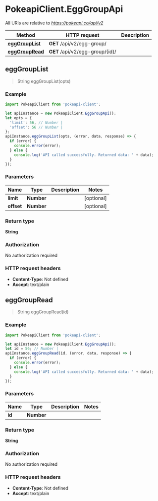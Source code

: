 # PokeapiClient.EggGroupApi

All URIs are relative to *https://pokeapi.co/api/v2*

Method | HTTP request | Description
------------- | ------------- | -------------
[**eggGroupList**](EggGroupApi.md#eggGroupList) | **GET** /api/v2/egg-group/ | 
[**eggGroupRead**](EggGroupApi.md#eggGroupRead) | **GET** /api/v2/egg-group/{id}/ | 



## eggGroupList

> String eggGroupList(opts)



### Example

```javascript
import PokeapiClient from 'pokeapi-client';

let apiInstance = new PokeapiClient.EggGroupApi();
let opts = {
  'limit': 56, // Number | 
  'offset': 56 // Number | 
};
apiInstance.eggGroupList(opts, (error, data, response) => {
  if (error) {
    console.error(error);
  } else {
    console.log('API called successfully. Returned data: ' + data);
  }
});
```

### Parameters


Name | Type | Description  | Notes
------------- | ------------- | ------------- | -------------
 **limit** | **Number**|  | [optional] 
 **offset** | **Number**|  | [optional] 

### Return type

**String**

### Authorization

No authorization required

### HTTP request headers

- **Content-Type**: Not defined
- **Accept**: text/plain


## eggGroupRead

> String eggGroupRead(id)



### Example

```javascript
import PokeapiClient from 'pokeapi-client';

let apiInstance = new PokeapiClient.EggGroupApi();
let id = 56; // Number | 
apiInstance.eggGroupRead(id, (error, data, response) => {
  if (error) {
    console.error(error);
  } else {
    console.log('API called successfully. Returned data: ' + data);
  }
});
```

### Parameters


Name | Type | Description  | Notes
------------- | ------------- | ------------- | -------------
 **id** | **Number**|  | 

### Return type

**String**

### Authorization

No authorization required

### HTTP request headers

- **Content-Type**: Not defined
- **Accept**: text/plain

